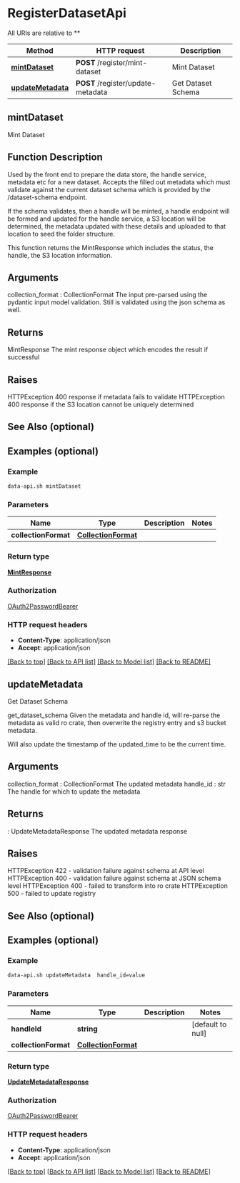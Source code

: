# RegisterDatasetApi

All URIs are relative to **

Method | HTTP request | Description
------------- | ------------- | -------------
[**mintDataset**](RegisterDatasetApi.md#mintDataset) | **POST** /register/mint-dataset | Mint Dataset
[**updateMetadata**](RegisterDatasetApi.md#updateMetadata) | **POST** /register/update-metadata | Get Dataset Schema



## mintDataset

Mint Dataset

Function Description
--------------------

Used by the front end to prepare the data store, the handle service, metadata
etc for a new dataset. Accepts the filled out metadata which must validate 
against the current dataset schema which is provided by the /dataset-schema endpoint.

If the schema validates, then a handle will be minted, a handle endpoint will be formed 
and updated for the handle service, a S3 location will be determined, the metadata updated
with these details and uploaded to that location to seed the folder structure. 

This function returns the MintResponse which includes the status, the handle, the S3 location
information.


Arguments
----------
collection_format : CollectionFormat
    The input pre-parsed using the pydantic input model validation.
    Still is validated using the json schema as well.

Returns
-------
MintResponse
    The mint response object which encodes the result if successful


Raises
------
HTTPException
    400 response if metadata fails to validate
HTTPException
    400 response if the S3 location cannot be uniquely determined

See Also (optional)
--------

Examples (optional)
--------

### Example

```bash
data-api.sh mintDataset
```

### Parameters


Name | Type | Description  | Notes
------------- | ------------- | ------------- | -------------
 **collectionFormat** | [**CollectionFormat**](CollectionFormat.md) |  |

### Return type

[**MintResponse**](MintResponse.md)

### Authorization

[OAuth2PasswordBearer](../README.md#OAuth2PasswordBearer)

### HTTP request headers

- **Content-Type**: application/json
- **Accept**: application/json

[[Back to top]](#) [[Back to API list]](../README.md#documentation-for-api-endpoints) [[Back to Model list]](../README.md#documentation-for-models) [[Back to README]](../README.md)


## updateMetadata

Get Dataset Schema

get_dataset_schema
Given the metadata and handle id, will re-parse the metadata
as valid ro crate, then overwrite the registry entry and 
s3 bucket metadata.

Will also update the timestamp of the updated_time to be 
the current time.

Arguments
----------
collection_format : CollectionFormat
    The updated metadata
handle_id : str
    The handle for which to update the metadata

Returns
-------
 : UpdateMetadataResponse
    The updated metadata response

Raises
------
HTTPException
    422 - validation failure against schema at API level
HTTPException
    400 - validation failure against schema at JSON schema level
HTTPException
    400 - failed to transform into ro crate
HTTPException
    500 - failed to update registry 

See Also (optional)
--------

Examples (optional)
--------

### Example

```bash
data-api.sh updateMetadata  handle_id=value
```

### Parameters


Name | Type | Description  | Notes
------------- | ------------- | ------------- | -------------
 **handleId** | **string** |  | [default to null]
 **collectionFormat** | [**CollectionFormat**](CollectionFormat.md) |  |

### Return type

[**UpdateMetadataResponse**](UpdateMetadataResponse.md)

### Authorization

[OAuth2PasswordBearer](../README.md#OAuth2PasswordBearer)

### HTTP request headers

- **Content-Type**: application/json
- **Accept**: application/json

[[Back to top]](#) [[Back to API list]](../README.md#documentation-for-api-endpoints) [[Back to Model list]](../README.md#documentation-for-models) [[Back to README]](../README.md)

